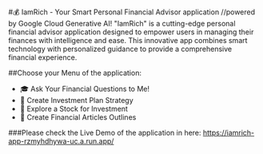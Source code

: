 #💰 IamRich - Your Smart Personal Financial Advisor application
//powered by Google Cloud Generative AI!
"IamRich" is a cutting-edge personal financial advisor application designed to empower users in managing their finances with intelligence and ease. This innovative app combines smart technology with personalized guidance to provide a comprehensive financial experience.

##Choose your Menu of the application:

*   🎓 Ask Your Financial Questions to Me!
*   🎯 Create Investment Plan Strategy
*   💸 Explore a Stock for Investment
*   📖 Create Financial Articles Outlines

###Please check the Live Demo of the application in here: https://iamrich-app-rzmyhdhywa-uc.a.run.app/